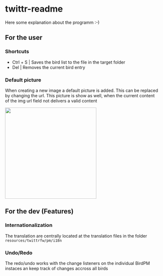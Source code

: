 # twittr-readme
Here some explanation about the programm :-)
## For the user
### Shortcuts
- Ctrl + S | Saves the bird list to the file in the target folder
- Del | Removes the current bird entry

### Default picture
When creating a new image a default picture is added. This can be replaced by changing the url. This picture is show as well, when the current content of the img url field not delivers a valid content

<img src="https://i0.wp.com/theperfectroundgolf.com/wp-content/uploads/2022/04/placeholder.png?fit=1200%2C800&ssl=1" width="300"/>


## For the dev (Features)
### Internationalization
The translation are centrally located at the translation files in the folder
```resources/twittrfw/pm/i18n```
### Undo/Redo
The redo/undo works with the change listeners on the individual BirdPM instaces an keep track of changes accross all birds
